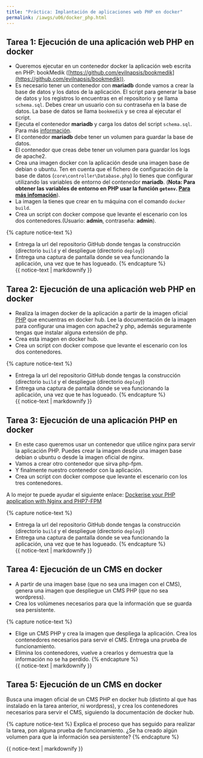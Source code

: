```yaml
---
title: "Práctica: Implantación de aplicaciones web PHP en docker"
permalink: /iawgs/u06/docker_php.html
---
```


## Tarea 1: Ejecución de una aplicación web PHP en docker

* Queremos ejecutar en un contenedor docker la aplicación web escrita en PHP: bookMedik ([https://github.com/evilnapsis/bookmedik](https://github.com/evilnapsis/bookmedik)).
* Es necesario tener un contenedor con **mariadb** donde vamos a crear la base de datos y los datos de la aplicación. El script para generar la base de datos y los registros lo encuentras en el repositorio y se llama `schema.sql`. Debes crear un usuario con su contraseña en la base de datos. La base de datos se llama `bookmedik` y se crea al ejecutar el script.
* Ejecuta el contenedor **mariadb** y carga los datos del script `schema.sql`. Para más [información](https://gist.github.com/spalladino/6d981f7b33f6e0afe6bb).
* El contenedor **mariadb** debe tener un volumen para guardar la base de datos.
* El contenedor que creas debe tener un volumen para guardar los logs de apache2.
* Crea una imagen docker con la aplicación desde una imagen base de debian o ubuntu. Ten en cuenta que el fichero de configuración de la base de datos (`core\controller\Database.php`) lo tienes que configurar utilizando las variables de entorno del contenedor **mariadb**. (**Nota: Para obtener las variables de entorno en PHP usar la función `getenv`. [Para más infomación](http://php.net/manual/es/function.getenv.php)**).
* La imagen la tienes que crear en tu máquina con el comando `docker build`.
*  Crea un script con docker compose que levante el escenario con los dos contenedores.(Usuario: **admin**, contraseña: **admin**).

{% capture notice-text %} 
* Entrega la url del repositorio GitHub donde tengas la construcción (directorio `build` y el despliegue (directorio `deploy`))
* Entrega una captura de pantalla donde se vea funcionando la aplicación, una vez que te has logueado.
{% endcapture %}<div class="notice--info">{{ notice-text | markdownify }}</div>

## Tarea 2: Ejecución de una aplicación web PHP en docker

* Realiza la imagen docker de la aplicación a partir de la imagen oficial [PHP](https://hub.docker.com/_/php/) que encuentras en docker hub. Lee la documentación de la imagen para configurar una imagen con apache2 y php, además seguramente tengas que instalar alguna extensión de php.
* Crea esta imagen en docker hub.
* Crea un script con docker compose que levante el escenario con los dos contenedores.


{% capture notice-text %} 
* Entrega la url del repositorio GitHub donde tengas la construcción (directorio `build` y el despliegue (directorio `deploy`))
* Entrega una captura de pantalla donde se vea funcionando la aplicación, una vez que te has logueado.
{% endcapture %}<div class="notice--info">{{ notice-text | markdownify }}</div>

## Tarea 3: Ejecución de una aplicación PHP en docker

* En este caso queremos usar un contenedor que utilice nginx para servir la aplicación PHP. Puedes crear la imagen desde una imagen base debian o ubuntu o desde la imagen oficial de nginx.
* Vamos a crear otro contenedor que sirva php-fpm.
* Y finalmente nuestro contenedor con la aplicación.
* Crea un script con docker compose que levante el escenario con los tres contenedores.

A lo mejor te puede ayudar el siguiente enlace: [Dockerise your PHP application with Nginx and PHP7-FPM](http://geekyplatypus.com/dockerise-your-php-application-with-nginx-and-php7-fpm/)


{% capture notice-text %} 
* Entrega la url del repositorio GitHub donde tengas la construcción (directorio `build` y el despliegue (directorio `deploy`))
* Entrega una captura de pantalla donde se vea funcionando la aplicación, una vez que te has logueado.
{% endcapture %}<div class="notice--info">{{ notice-text | markdownify }}</div>


## Tarea 4: Ejecución de un CMS en docker

* A partir de una imagen base (que no sea una imagen con el CMS), genera una imagen que despliegue un CMS PHP (que no sea wordpress). 
* Crea los volúmenes necesarios para que la información que se guarda sea persistente.

{% capture notice-text %} 
* Elige un CMS PHP y crea la imagen que despliega la aplicación. Crea los contenedores necesarios para servir el CMS. Entrega una prueba de funcionamiento.
* Elimina los contenedores, vuelve a crearlos y demuestra que la información no se ha perdido.
{% endcapture %}<div class="notice--info">{{ notice-text | markdownify }}</div>

## Tarea 5: Ejecución de un CMS en docker

Busca una imagen oficial de un CMS PHP en docker hub (distinto al que has instalado en la tarea anterior, ni wordpress), y crea los contenedores necesarios para servir el CMS, siguiendo la documentación de docker hub.

{% capture notice-text %} 
Explica el proceso que has seguido para realizar la tarea, pon alguna prueba de funcionamiento. ¿Se ha creado algún volumen para que la información sea persistente?
{% endcapture %}<div class="notice--info">{{ notice-text | markdownify }}</div>
